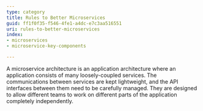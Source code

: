 ```yaml
---
type: category
title: Rules to Better Microservices
guid: ff1f0f35-f546-4fe1-a4dc-e7c3aa516551
uri: rules-to-better-microservices
index:
- microservices
- microservice-key-components

---
```

A microservice architecture is an application architecture where an application consists of many loosely-coupled services. The communications between services are kept lightweight, and the API interfaces between them need to be carefully managed. They are designed to allow different teams to work on different parts of the application completely independently.
